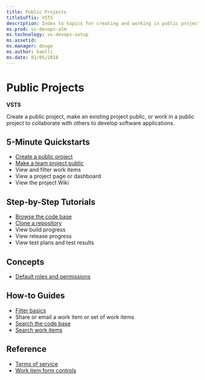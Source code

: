 ```yaml
---
title: Public Projects 
titleSuffix: VSTS 
description: Index to topics for creating and working in public projects for Visual Studio Team Services (VSTS)
ms.prod: vs-devops-alm
ms.technology: vs-devops-setup
ms.assetid:  
ms.manager: douge
ms.author: kaelli
ms.date: 01/05/2018
---
```


# Public Projects 

**VSTS**

Create a public project, make an existing project public, or work in a public project to collaborate with others to develop software applications.  


## 5-Minute Quickstarts  

* [Create a public project](create-public-project.md)
* [Make a team project public](make-project-public.md)
* View and filter work items
* View a project page or dashboard
* View the project Wiki 

## Step-by-Step Tutorials

* [Browse the code base](browse-code.md)
* [Clone a repository](../git/tutorial.md?toc=/vsts/public/toc.json&bc=/vsts/public/breadcrumb/toc.json)
* View build progress  
* View release progress  
* View test plans and test results  
 
## Concepts
* [Default roles and permissions](../security/permissions-access.md?toc=/vsts/public/toc.json&bc=/vsts/public/breadcrumb/toc.json) 

## How-to Guides
* [Filter basics](../work/backlogs/filter-backlogs.md?toc=/vsts/public/toc.json&bc=/vsts/public/breadcrumb/toc.json)  
* Share or email a work item or set of work items 
* [Search the code base](../search/code/code-search.md?toc=/vsts/public/toc.json&bc=/vsts/public/breadcrumb/toc.json)  
* [Search work items](../search/workitem/work-item-search.md?toc=/vsts/public/toc.json&bc=/vsts/public/breadcrumb/toc.json)   

## Reference 

* [Terms of service](../collaborate/rate-limits.md?toc=/vsts/public/toc.json&bc=/vsts/public/breadcrumb/toc.json)
* [Work item form controls](../work/work-items/work-item-form-controls.md?toc=/vsts/public/toc.json&bc=/vsts/public/breadcrumb/toc.json) 


